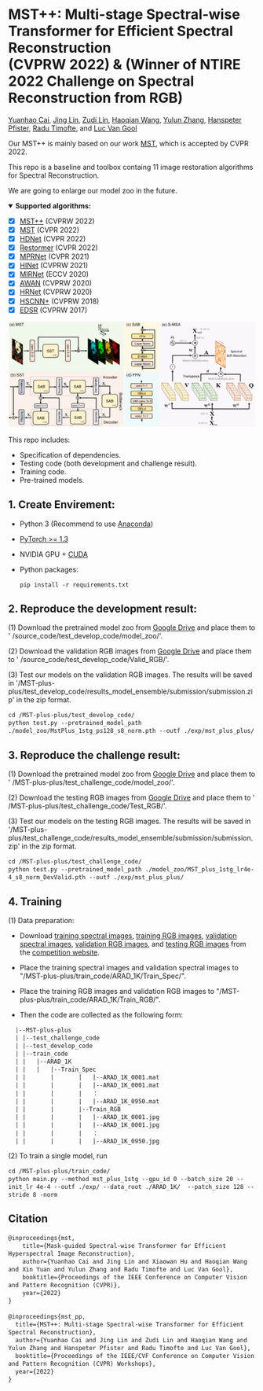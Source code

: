 # MST++: Multi-stage Spectral-wise Transformer for Efficient Spectral Reconstruction <br /> (CVPRW 2022) & (Winner of NTIRE 2022 Challenge on Spectral Reconstruction from RGB)

[Yuanhao Cai](caiyuanhao1998.github.io), [Jing Lin](https://scholar.google.com/citations?hl=zh-CN&user=SvaU2GMAAAAJ), [Zudi Lin](https://zudi-lin.github.io/), [Haoqian Wang](https://scholar.google.com.hk/citations?user=eldgnIYAAAAJ&hl=zh-CN), [Yulun Zhang](yulunzhang.com), [Hanspeter Pfister](https://vcg.seas.harvard.edu/people), [Radu Timofte](https://people.ee.ethz.ch/~timofter/), and [Luc Van Gool](https://ee.ethz.ch/the-department/faculty/professors/person-detail.OTAyMzM=.TGlzdC80MTEsMTA1ODA0MjU5.html)

Our MST++ is mainly based on our work [MST](https://github.com/caiyuanhao1998/MST), which is accepted by CVPR 2022.

This repo is a baseline and toolbox containg 11 image restoration algorithms for Spectral Reconstruction.

We are going to enlarge our model zoo in the future.

<details open>
<summary><b>Supported algorithms:</b></summary>

* [x] [MST++](https://arxiv.org/abs/2111.07910) (CVPRW 2022)
* [x] [MST](https://arxiv.org/abs/2111.07910) (CVPR 2022)
* [x] [HDNet](https://arxiv.org/abs/2203.02149) (CVPR 2022)
* [x] [Restormer](https://arxiv.org/abs/2111.09881) (CVPR 2022)
* [x] [MPRNet](https://github.com/swz30/MPRNet) (CVPR 2021)
* [x] [HINet](https://arxiv.org/abs/2105.06086) (CVPRW 2021)
* [x] [MIRNet](https://arxiv.org/abs/2003.06792) (ECCV 2020)
* [x] [AWAN](https://arxiv.org/abs/2005.09305) (CVPRW 2020)
* [x] [HRNet](https://arxiv.org/abs/2005.04703) (CVPRW 2020)
* [x] [HSCNN+](https://openaccess.thecvf.com/content_cvpr_2018_workshops/w13/html/Shi_HSCNN_Advanced_CNN-Based_CVPR_2018_paper.html) (CVPRW 2018)
* [x] [EDSR](https://arxiv.org/abs/1707.02921) (CVPRW 2017)

</details>



![Illustration of MST](/figure/MST.png)


This repo includes:  

- Specification of dependencies.
- Testing code (both development and challenge result).
- Training code.
- Pre-trained models.


## 1. Create Envirement:

- Python 3 (Recommend to use [Anaconda](https://www.anaconda.com/download/#linux))

- [PyTorch >= 1.3](https://pytorch.org/) 

- NVIDIA GPU + [CUDA](https://developer.nvidia.com/cuda-downloads)

- Python packages:

  ```shell
  pip install -r requirements.txt
  ```


## 2. Reproduce the development result:

(1)  Download the pretrained model zoo from [Google Drive](https://drive.google.com/drive/folders/1GzsNbd-XC8UZEq5V4JaisEyCSKVihCQG?usp=sharing) and place them to ' /source_code/test_develop_code/model_zoo/'. 

(2)  Download the validation RGB images from [Google Drive](https://drive.google.com/file/d/19vBR_8Il1qcaEZsK42aGfvg5lCuvLh1A/view)  and place them to ' /source_code/test_develop_code/Valid_RGB/'. 

(3)  Test our models on the validation RGB images. The results will be saved in '/MST-plus-plus/test_develop_code/results_model_ensemble/submission/submission.zip' in the zip format. 

```shell
cd /MST-plus-plus/test_develop_code/
python test.py --pretrained_model_path ./model_zoo/MstPlus_1stg_ps128_s8_norm.pth --outf ./exp/mst_plus_plus/
```



## 3. Reproduce the challenge result:

(1)  Download the pretrained model zoo from [Google Drive](https://drive.google.com/drive/folders/1pAzS3YY8-Av49i-uoF7GLzodnt1qYReL?usp=sharing) and place them to ' /MST-plus-plus/test_challenge_code/model_zoo/'. 

(2)  Download the testing RGB images from [Google Drive](https://drive.google.com/file/d/1A5309Gk7kNFI-ORyADueiPOCMQNTA7r5/view)  and place them to ' /MST-plus-plus/test_challenge_code/Test_RGB/'. 

(3)  Test our models on the testing RGB images. The results will be saved in '/MST-plus-plus/test_challenge_code/results_model_ensemble/submission/submission.zip' in the zip format. 

```shell
cd /MST-plus-plus/test_challenge_code/
python test.py --pretrained_model_path ./model_zoo/MST_plus_1stg_lr4e-4_s8_norm_DevValid.pth --outf ./exp/mst_plus_plus/
```



## 4. Training

(1)  Data preparation:

- Download [training spectral images](https://drive.google.com/file/d/1FQBfDd248dCKClR-BpX5V2drSbeyhKcq/view), [training RGB images](https://drive.google.com/file/d/1A4GUXhVc5k5d_79gNvokEtVPG290qVkd/view),  [validation spectral images](https://drive.google.com/file/d/12QY8LHab3gzljZc3V6UyHgBee48wh9un/view), [validation RGB images](https://drive.google.com/file/d/19vBR_8Il1qcaEZsK42aGfvg5lCuvLh1A/view), and [testing RGB images](https://drive.google.com/file/d/1A5309Gk7kNFI-ORyADueiPOCMQNTA7r5/view) from the [competition website](https://codalab.lisn.upsaclay.fr/competitions/721#participate-get_data).

- Place the training spectral images and validation spectral images to "/MST-plus-plus/train_code/ARAD_1K/Train_Spec/".

- Place the training RGB images and validation RGB images to "/MST-plus-plus/train_code/ARAD_1K/Train_RGB/".

- Then the code are collected as the following form:

```
  |--MST-plus-plus
  |	|--test_challenge_code
  |	|--test_develop_code
  |	|--train_code  
  |	|	|--ARAD_1K 
  |	|	|	|--Train_Spec
  |	|       |       |	|--ARAD_1K_0001.mat
  |	|       |       |	|--ARAD_1K_0001.mat
  |	|       |       |	： 
  |	|       |       |	|--ARAD_1K_0950.mat
  |	|       |    	|--Train_RGB
  |	|       |    	|	|--ARAD_1K_0001.jpg
  |	|       |       |	|--ARAD_1K_0001.jpg
  |	|       |       |	： 
  |	|       |       |	|--ARAD_1K_0950.jpg
```


(2)  To train a single model, run

```shell
cd /MST-plus-plus/train_code/
python main.py --method mst_plus_1stg --gpu_id 0 --batch_size 20 --init_lr 4e-4 --outf ./exp/ --data_root ./ARAD_1K/  --patch_size 128 --stride 8 -norm
```




## Citation
```
@inproceedings{mst,
	title={Mask-guided Spectral-wise Transformer for Efficient Hyperspectral Image Reconstruction},
	author={Yuanhao Cai and Jing Lin and Xiaowan Hu and Haoqian Wang and Xin Yuan and Yulun Zhang and Radu Timofte and Luc Van Gool},
	booktitle={Proceedings of the IEEE Conference on Computer Vision and Pattern Recognition (CVPR)},
	year={2022}
}

@inproceedings{mst_pp,
  title={MST++: Multi-stage Spectral-wise Transformer for Efficient Spectral Reconstruction},
  author={Yuanhao Cai and Jing Lin and Zudi Lin and Haoqian Wang and Yulun Zhang and Hanspeter Pfister and Radu Timofte and Luc Van Gool},
  booktitle={Proceedings of the IEEE/CVF Conference on Computer Vision and Pattern Recognition (CVPR) Workshops},
  year={2022}
}
```

